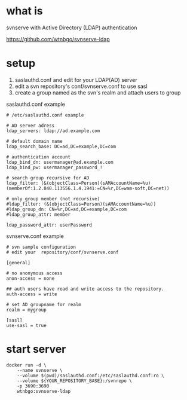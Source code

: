 # what is 

svnserve with Active Directory (LDAP) authentication 

https://github.com/wtnbgo/svnserve-ldap

# setup

1. saslauthd.conf and edit for your LDAP(AD) server
2. edit a svn repository's conf/svnserve.conf to use sasl
3. create a group named as the svn's realm and attach users to group

saslauthd.conf example
```
# /etc/saslauthd.conf example

# AD server adress
ldap_servers: ldap://ad.example.com

# default domain name
ldap_search_base: DC=ad,DC=example,DC=com

# authentication account
ldap_bind_dn: usermanager@ad.example.com
ldap_bind_pw: usermanager_password_!

# search group recursive for AD
ldap_filter: (&(objectClass=Person)(sAMAccountName=%u)(memberOf:1.2.840.113556.1.4.1941:=CN=%r,DC=wam-soft,DC=net))

# only group member (not recursive)
#ldap_filter: (&(objectClass=Person)(sAMAccountName=%u))
#ldap_group_dn: CN=%r,DC=ad,DC=example,DC=com
#ldap_group_attr: member

ldap_password_attr: userPassword
```

svnserve.conf example
```
# svn sample configuration 
# edit your  repository/conf/svnserve.conf

[general]

# no anonymous access
anon-access = none

## auth users have read and write access to the repository.
auth-access = write

# set AD groupname for realm
realm = mygroup

[sasl]
use-sasl = true
```

# start server

```
docker run -d \
    --name svnserve \
    --volume $(pwd)/saslauthd.conf:/etc/saslauthd.conf:ro \
    --volume ${YOUR_REPOSITORY_BASE}:/svnrepo \
    -p 3690:3690
    wtnbgo:svnserve-ldap
```


